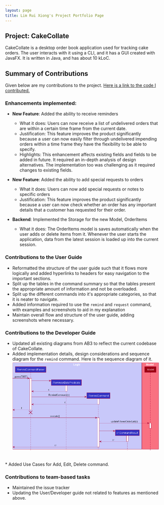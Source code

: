 ```yaml
---
layout: page
title: Lim Rui Xiong's Project Portfolio Page
---
```


## Project: CakeCollate

CakeCollate is a desktop order book application used for tracking cake orders. The user interacts with it using a CLI, and it has a GUI created with JavaFX. It is written in Java, and has about 10 kLoC.

## Summary of Contributions

Given below are my contributions to the project.
[Here is a link to the code I contributed.](https://nus-cs2103-ay2021s2.github.io/tp-dashboard/?search=&sort=groupTitle&sortWithin=title&timeframe=commit&mergegroup=&groupSelect=groupByRepos&breakdown=true&checkedFileTypes=docs~functional-code~test-code~other&since=&tabOpen=true&tabType=authorship&tabAuthor=RuiXiong2211&tabRepo=AY2021S2-CS2103T-T11-4%2Ftp%5Bmaster%5D&authorshipIsMergeGroup=false&authorshipFileTypes=docs~functional-code~test-code~other&authorshipIsBinaryFileTypeChecked=false)

### Enhancements implemented:
* **New Feature**: Added the ability to receive reminders
  * What it does: Users can now receive a list of undelivered orders that are within a certain time frame from the 
  current date.
  * Justification: This feature improves the product significantly because a user can now easily filter through 
  undelivered impending orders within a time frame they have the flexibility to be able to specify.
  * Highlights: This enhancement affects existing fields and fields to be added in future. 
  It required an in-depth analysis of design alternatives. The implementation too was challenging as it required 
  changes to existing fields.
  
* **New Feature**: Added the ability to add special requests to orders
  * What it does: Users can now add special requests or notes to specific orders
  * Justification: This feature improves the product significantly because a user can now check whether an order 
  has any important details that a customer has requested for their order. 
  
* **Backend**: Implemented the Storage for the new Model, OrderItems
  * What it does: The OrderItems model is saves automatically when the user adds or delete items from it.
  Whenever the user starts the application, data from the latest session is loaded up into the current session.
  
### Contributions to the User Guide
* Reformatted the structure of the user guide such that it flows more logically and added hyperlinks to headers 
for easy navigation to the important sections.
* Split up the tables in the command summary so that the tables present the appropriate amount of information
and not be overloaded.
* Split up the different commands into it's appropriate categories, so that it is neater to navigate.
* Added information required to use the `remind` and `request` command, with examples and screenshots to aid
in my explanation
* Maintain overall flow and structure of the user guide, adding screenshots where necessary.

### Contributions to the Developer Guide
* Updated all existing diagrams from AB3 to reflect the current codebase of CakeCollate.
* Added implementation details, design considerations and sequence diagram for the `remind` command. Here is
the sequence diagram of it. <br>
![RemindSequenceDiagram](img/RemindSequenceDiagram.png)
<br>
* Added Use Cases for Add, Edit, Delete command.

### Contributions to team-based tasks
* Maintained the issue tracker
* Updating the User/Developer guide not related to features as mentioned above.


